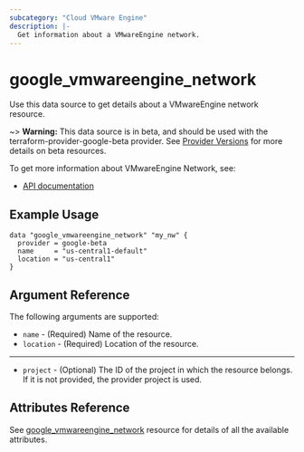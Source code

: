 ```yaml
---
subcategory: "Cloud VMware Engine"
description: |-
  Get information about a VMwareEngine network.
---
```


# google\_vmwareengine\_network

Use this data source to get details about a VMwareEngine network resource.

~> **Warning:** This data source is in beta, and should be used with the terraform-provider-google-beta provider.
See [Provider Versions](https://terraform.io/docs/providers/google/guides/provider_versions.html) for more details on beta resources.

To get more information about VMwareEngine Network, see:
* [API documentation](https://cloud.google.com/vmware-engine/docs/reference/rest/v1/projects.locations.vmwareEngineNetworks)

## Example Usage

```hcl
data "google_vmwareengine_network" "my_nw" {
  provider = google-beta
  name     = "us-central1-default"
  location = "us-central1"
}
```

## Argument Reference

The following arguments are supported:

* `name` - (Required) Name of the resource.
* `location` - (Required) Location of the resource.

- - -

* `project` - (Optional) The ID of the project in which the resource belongs. If it is not provided, the provider project is used.

## Attributes Reference

See [google_vmwareengine_network](https://registry.terraform.io/providers/hashicorp/google/latest/docs/resources/vmwareengine_network#attributes-reference) resource for details of all the available attributes.
